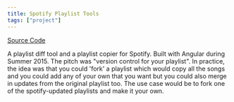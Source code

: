 ```yaml
---
title: Spotify Playlist Tools
tags: ["project"]
---
```


[Source Code](https://github.com/brentwalther/playlist-tools)

A playlist diff tool and a playlist copier for Spotify. Built with Angular
during Summer 2015. The pitch was "version control for your playlist". In
practice, the idea was that you could 'fork' a
playlist which would copy all the songs and you could add any of your own that
you want but you could also merge in updates from the original playlist too. The
use case would be to fork one of the spotify-updated playlists and make it your
own.
